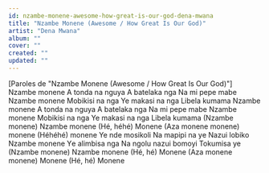 ```yaml
---
id: nzambe-monene-awesome-how-great-is-our-god-dena-mwana
title: "Nzambe Monene (Awesome / How Great Is Our God)"
artist: "Dena Mwana"
album: ""
cover: ""
created: ""
updated: ""
---
```


[Paroles de "Nzambe Monene (Awesome / How Great Is Our God)"]
Nzambe monene
A tonda na nguya
A batelaka nga
Na mi pepe mabe
Nzambe monene
Mobikisi na nga
Ye makasi na nga
Libela kumama
Nzambe monene
A tonda na nguya
A batelaka nga
Na mi pepe mabe
Nzambe monene
Mobikisi na nga
Ye makasi na nga
Libela kumama
(Nzambe monene) Nzambe monene
(Hé, héhé) Monene
(Aza monene monene) monene
(Héhéhé) monene
Ye nde mosikoli
Na mapipi na yе
Nazui lobiko
Nzambe monene
Yе alimbisa nga
Na ngolu nazui bomoyi
Tokumisa ye
(Nzambe monene) Nzambe monene
(Hé, hé) Monene
(Aza monene monene) Monene
(Hé, hé) Monene